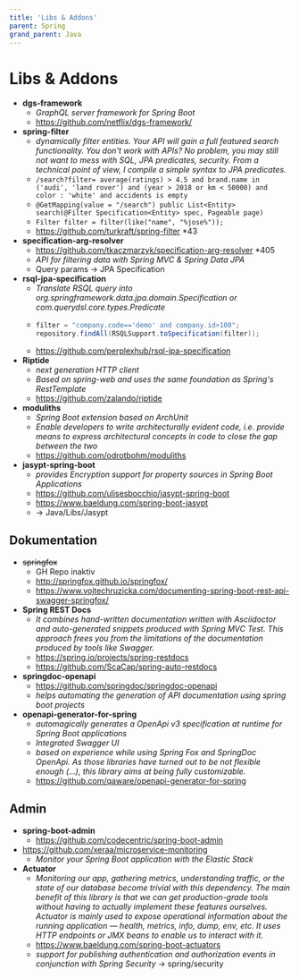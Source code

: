 ```yaml
---
title: 'Libs & Addons'
parent: Spring
grand_parent: Java
---
```


# Libs & Addons
- **dgs-framework**
  - *GraphQL server framework for Spring Boot*
  - <https://github.com/netflix/dgs-framework/>
- **spring-filter**
  - *dynamically filter entities. Your API will gain a full featured search functionality. You don't work with APIs? No problem, you may still not want to mess with SQL, JPA predicates, security. From a technical point of view, I compile a simple syntax to JPA predicates.*
  - `/search?filter= average(ratings) > 4.5 and brand.name in ('audi', 'land rover') and (year > 2018 or km < 50000) and color : 'white' and accidents is empty`
  - `@GetMapping(value = "/search") public List<Entity> search(@Filter Specification<Entity> spec, Pageable page)`
  - `Filter filter = filter(like("name", "%jose%"));`
  - <https://github.com/turkraft/spring-filter> *43
- **specification-arg-resolver**
  - <https://github.com/tkaczmarzyk/specification-arg-resolver> *405
  - *API for filtering data with Spring MVC & Spring Data JPA*
  - Query params -> JPA Specification
- **rsql-jpa-specification**
  - *Translate RSQL query into org.springframework.data.jpa.domain.Specification or com.querydsl.core.types.Predicate*
  - ```java
    filter = "company.code=='demo' and company.id>100";
    repository.findAll(RSQLSupport.toSpecification(filter));
    ```
  - <https://github.com/perplexhub/rsql-jpa-specification>
- **Riptide**
  - *next generation HTTP client*
  - *Based on spring-web and uses the same foundation as Spring's RestTemplate*
  - <https://github.com/zalando/riptide>
- **moduliths**
  - *Spring Boot extension based on ArchUnit*
  - *Enable developers to write architecturally evident code, i.e. provide means to express architectural concepts in code to close the gap between the two*
  - <https://github.com/odrotbohm/moduliths>
- **jasypt-spring-boot**
  - *provides Encryption support for property sources in Spring Boot Applications*
  - <https://github.com/ulisesbocchio/jasypt-spring-boot>
  - <https://www.baeldung.com/spring-boot-jasypt>
  - -> Java/Libs/Jasypt


## Dokumentation
- ~~springfox~~
  - GH Repo inaktiv
  - <http://springfox.github.io/springfox/>
  - <https://www.vojtechruzicka.com/documenting-spring-boot-rest-api-swagger-springfox/>
- **Spring REST Docs**
  - *It combines hand-written documentation written with Asciidoctor and auto-generated snippets produced with Spring MVC Test. This approach frees you from the limitations of the documentation produced by tools like Swagger.*
  - <https://spring.io/projects/spring-restdocs>
  - <https://github.com/ScaCap/spring-auto-restdocs>
- **springdoc-openapi**
  - <https://github.com/springdoc/springdoc-openapi>
  - *helps automating the generation of API documentation using spring boot projects*
- **openapi-generator-for-spring**
  - *automagically generates a OpenApi v3 specification at runtime for Spring Boot applications*
  - *Integrated Swagger UI*
  - *based on experience while using Spring Fox and SpringDoc OpenApi. As those libraries have turned out to be not flexible enough (...), this library aims at being fully customizable.*
  - <https://github.com/qaware/openapi-generator-for-spring>


## Admin
- **spring-boot-admin**
  - <https://github.com/codecentric/spring-boot-admin>
- <https://github.com/xeraa/microservice-monitoring>
  - *Monitor your Spring Boot application with the Elastic Stack*
- **Actuator**
  - *Monitoring our app, gathering metrics, understanding traffic, or the state of our database become trivial with this dependency. The main benefit of this library is that we can get production-grade tools without having to actually implement these features ourselves. Actuator is mainly used to expose operational information about the running application — health, metrics, info, dump, env, etc. It uses HTTP endpoints or JMX beans to enable us to interact with it.*
  - <https://www.baeldung.com/spring-boot-actuators>
  - *support for publishing authentication and authorization events in conjunction with Spring Security* → spring/security
